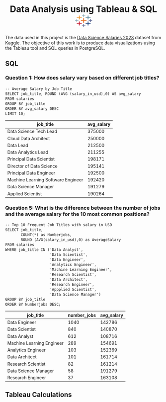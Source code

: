<h1 align="center">Data Analysis using Tableau & SQL <a href="https://public.tableau.com/app/profile/valentyna.kucheriava/vizzes" target="_blank" rel="noreferrer"> <img src="https://raw.githubusercontent.com/mrankitgupta/mrankitgupta/a768d6bf0a001f03327578ae12f8867e4056cbaf/tableau-software.svg" alt="tableau" width="55" height="40"/> </a> </h1>

The data used in this project is the [Data Science Salaries 2023](https://www.kaggle.com/datasets/arnabchaki/data-science-salaries-2023/data) dataset from Kaggle. The objective of this work is to produce data visualizations using the Tableau tool and SQL queries in PostgreSQL.

## SQL

### Question 1: How does salary vary based on different job titles?
```
-- Average Salary by Job Title
SELECT job_title, ROUND (AVG (salary_in_usd),0) AS avg_salary
FROM salaries
GROUP BY job_title 
ORDER BY avg_salary DESC
LIMIT 10;
```
| job_title  | avg_salary |
| -----------------------------------| ----------------|
|Data Science Tech Lead	         |375000
|Cloud Data Architect	         |250000
|Data Lead	                       |212500
|Data Analytics Lead	                |211255
|Principal Data Scientist	         |198171
|Director of Data Science	         |195141
|Principal Data Engineer	         |192500
|Machine Learning Software Engineer  |192420
|Data Science Manager	         |191279
|Applied Scientist	                |190264

### Question 5: What is the difference between the number of jobs and the average salary for the 10 most common positions?  
```
-- Top 10 Frequent Job Titles with salary in USD 
SELECT job_title,
       COUNT(*) as Numberjobs,
       ROUND (AVG(salary_in_usd),0) as AverageSalary
FROM salaries
WHERE job_title IN ('Data Analyst', 
                    'Data Scientist', 
                    'Data Engineer',
                    'Analytics Engineer',
                    'Machine Learning Engineer', 
                    'Research Scientist', 
                    'Data Architect', 
                    'Research Engineer', 
                    'Appplied Scientist', 
                    'Data Science Manager')
GROUP BY job_title
ORDER BY Numberjobs DESC;
```

| job_title  | number_jobs | avg_salary |
| ------------------------- | --------- | ---------------|
| Data Engineer             | 1040      | 142786         |
| Data Scientist            | 840       | 140870         |
| Data Analyst              | 612       | 108716         |
| Machine Learning Engineer | 289       | 154691         |
| Analytics Engineer        | 103       | 152369         |
| Data Architect            | 101       | 161714         |
| Research Scientist        | 82        | 161214         |
| Data Science Manager      | 58        | 191279         |
| Research Engineer         | 37        | 163108         |


## Tableau Calculations



